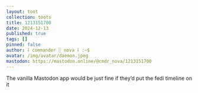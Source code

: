 ```yaml
---
layout: toot
collection: toots
title: 1213151700
date: 2024-12-13
published: true
tags: []
pinned: false
author: ⸸ commander ░ nova ⸸ :~$
avatar: /img/avatar/daemon.jpeg
mastodon: https://mastodon.online/@cmdr_nova/1213151700
---
```


The vanilla Mastodon app would be just fine if they’d put the fedi timeline on it

